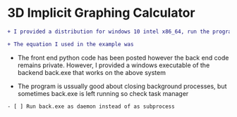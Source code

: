 # 3D Implicit Graphing Calculator

```diff
+ I provided a distribution for windows 10 intel x86_64, run the program by click appl.exe (z is up, not y
```
```diff
+ The equation I used in the example was
```
+ The front end python code has been posted however the back end code remains private. However, I provided a windows executable of the 
backend back.exe that works on the above system
- The program is ussually good about closing background processes, but sometimes back.exe is left running so check task manager
```
- [ ] Run back.exe as daemon instead of as subprocess
